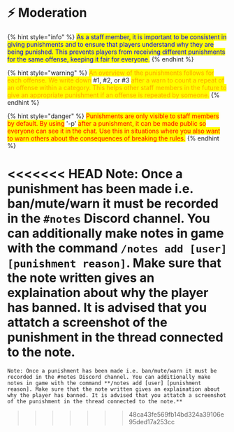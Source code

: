 # ⚡ Moderation

{% hint style="info" %}
<mark style="color:blue;">As a staff member, it is important to be consistent in giving punishments and to ensure that players understand why they are being punished. This prevents players from receiving different punishments for the same offense, keeping it fair for everyone.</mark>
{% endhint %}

{% hint style="warning" %}
<mark style="color:orange;">An overview of the punishments follows for each offense. We write down</mark> #1, #2, or #3 <mark style="color:orange;">after a warn to count a repeat of an offense within a category. This helps other staff members in the future to give an appropriate punishment if an offense is repeated by someone.</mark>
{% endhint %}

{% hint style="danger" %}
<mark style="color:red;">Punishments are only visible to staff members by default. By using</mark> '-p' <mark style="color:red;">after a punishment, it can be made public so everyone can see it in the chat. Use this in situations where you also want to warn others about the consequences of breaking the rules.</mark>
{% endhint %}

<<<<<<< HEAD
Note: Once a punishment has been made i.e. ban/mute/warn it must be recorded in the `#notes` Discord channel. You can additionally make notes in game with the command `/notes add [user] [punishment reason]`. Make sure that the note written gives an explaination about why the player has banned. It is advised that you attatch a screenshot of the punishment in the thread connected to the note.
=======
`Note: Once a punishment has been made i.e. ban/mute/warn it must be recorded in the #notes Discord channel. You can additionally make notes in game with the command **/notes add [user] [punishment reason]. Make sure that the note written gives an explaination about why the player has banned. It is advised that you attatch a screenshot of the punishment in the thread connected to the note.**`
>>>>>>> 48ca43fe569fb14bd324a39106e95ded17a253cc
